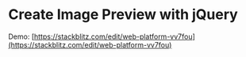# Create Image Preview with jQuery

Demo: [https://stackblitz.com/edit/web-platform-vv7fou](https://stackblitz.com/edit/web-platform-vv7fou)
